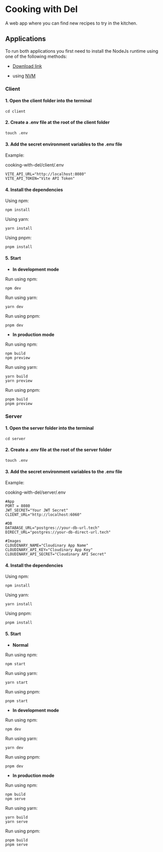 # Cooking with Del

A web app where you can find new recipes to try in the kitchen.

## Applications

To run both applications you first need to install the NodeJs runtime using one of the following methods:

- [Download link](https://nodejs.org/en/download/current)

- using [NVM](https://github.com/nvm-sh/nvm)

### Client

#### 1. Open the client folder into the terminal

```
cd client
```

#### 2. Create a .env file at the root of the client folder

```
touch .env
```

#### 3. Add the secret environment variables to the .env file

Example:

cooking-with-del/client/.env

```
VITE_API_URL="http://localhost:8080"
VITE_API_TOKEN="Vite API Token"
```

#### 4. Install the dependencies

Using npm:

```
npm install
```

Using yarn:

```
yarn install
```

Using pnpm:

```
pnpm install
```

#### 5. Start

- **In development mode**

Run using npm:

```
npm dev
```

Run using yarn:

```
yarn dev
```

Run using pnpm:

```
pnpm dev
```

- **In production mode**

Run using npm:

```
npm build
npm preview
```

Run using yarn:

```
yarn build
yarn preview
```

Run using pnpm:

```
pnpm build
pnpm preview
```

### Server

#### 1. Open the server folder into the terminal

```
cd server
```

#### 2. Create a .env file at the root of the server folder

```
touch .env
```

#### 3. Add the secret environment variables to the .env file

Example:

cooking-with-del/server/.env

```
#App
PORT = 8080
JWT_SECRET="Your JWT Secret"
CLIENT_URL="http://localhost:6060"

#DB
DATABASE_URL="postgres://your-db-url.tech"
DIRECT_URL="postgres://your-db-direct-url.tech"

#Images
CLOUDINARY_NAME="Cloudinary App Name"
CLOUDINARY_API_KEY="Cloudinary App Key"
CLOUDINARY_API_SECRET="Cloudinary API Secret"
```

#### 4. Install the dependencies

Using npm:

```
npm install
```

Using yarn:

```
yarn install
```

Using pnpm:

```
pnpm install
```

#### 5. Start

- **Normal**

Run using npm:

```
npm start
```

Run using yarn:

```
yarn start
```

Run using pnpm:

```
pnpm start
```

- **In development mode**

Run using npm:

```
npm dev
```

Run using yarn:

```
yarn dev
```

Run using pnpm:

```
pnpm dev
```

- **In production mode**

Run using npm:

```
npm build
npm serve
```

Run using yarn:

```
yarn build
yarn serve
```

Run using pnpm:

```
pnpm build
pnpm serve
```
